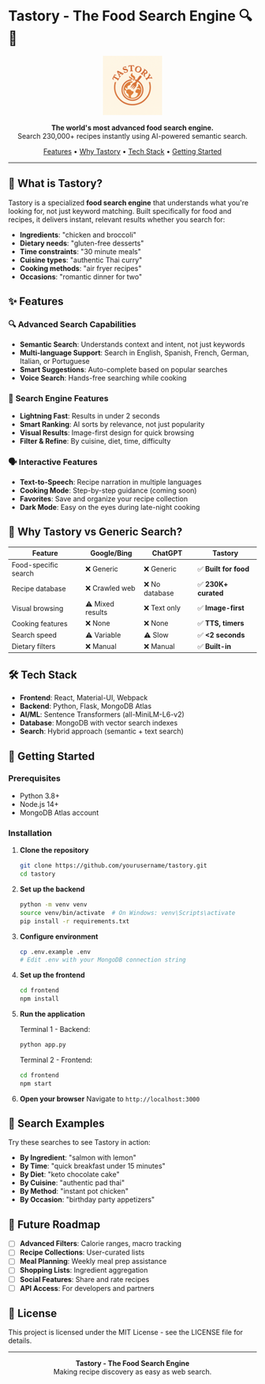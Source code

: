 # Tastory - The Food Search Engine 🔍🍳

<p align="center">
  <img src="frontend/public/images/logo.png" alt="Tastory Logo" width="120">
</p>

<p align="center">
  <strong>The world's most advanced food search engine.</strong><br>
  Search 230,000+ recipes instantly using AI-powered semantic search.
</p>

<p align="center">
  <a href="#features">Features</a> •
  <a href="#why-tastory">Why Tastory</a> •
  <a href="#tech-stack">Tech Stack</a> •
  <a href="#getting-started">Getting Started</a>
</p>

---

## 🚀 What is Tastory?

Tastory is a specialized **food search engine** that understands what you're looking for, not just keyword matching. Built specifically for food and recipes, it delivers instant, relevant results whether you search for:

- **Ingredients**: "chicken and broccoli"
- **Dietary needs**: "gluten-free desserts"
- **Time constraints**: "30 minute meals"
- **Cuisine types**: "authentic Thai curry"
- **Cooking methods**: "air fryer recipes"
- **Occasions**: "romantic dinner for two"

## ✨ Features

### 🔍 **Advanced Search Capabilities**

- **Semantic Search**: Understands context and intent, not just keywords
- **Multi-language Support**: Search in English, Spanish, French, German, Italian, or Portuguese
- **Smart Suggestions**: Auto-complete based on popular searches
- **Voice Search**: Hands-free searching while cooking

### 🎯 **Search Engine Features**

- **Lightning Fast**: Results in under 2 seconds
- **Smart Ranking**: AI sorts by relevance, not just popularity
- **Visual Results**: Image-first design for quick browsing
- **Filter & Refine**: By cuisine, diet, time, difficulty

### 🗣️ **Interactive Features**

- **Text-to-Speech**: Recipe narration in multiple languages
- **Cooking Mode**: Step-by-step guidance (coming soon)
- **Favorites**: Save and organize your recipe collection
- **Dark Mode**: Easy on the eyes during late-night cooking

## 🤔 Why Tastory vs Generic Search?

| Feature              | Google/Bing      | ChatGPT        | **Tastory**           |
| -------------------- | ---------------- | -------------- | --------------------- |
| Food-specific search | ❌ Generic       | ❌ Generic     | ✅ **Built for food** |
| Recipe database      | ❌ Crawled web   | ❌ No database | ✅ **230K+ curated**  |
| Visual browsing      | ⚠️ Mixed results | ❌ Text only   | ✅ **Image-first**    |
| Cooking features     | ❌ None          | ❌ None        | ✅ **TTS, timers**    |
| Search speed         | ⚠️ Variable      | ⚠️ Slow        | ✅ **<2 seconds**     |
| Dietary filters      | ❌ Manual        | ❌ Manual      | ✅ **Built-in**       |

## 🛠️ Tech Stack

- **Frontend**: React, Material-UI, Webpack
- **Backend**: Python, Flask, MongoDB Atlas
- **AI/ML**: Sentence Transformers (all-MiniLM-L6-v2)
- **Database**: MongoDB with vector search indexes
- **Search**: Hybrid approach (semantic + text search)

## 🚦 Getting Started

### Prerequisites

- Python 3.8+
- Node.js 14+
- MongoDB Atlas account

### Installation

1. **Clone the repository**

   ```bash
   git clone https://github.com/yourusername/tastory.git
   cd tastory
   ```

2. **Set up the backend**

   ```bash
   python -m venv venv
   source venv/bin/activate  # On Windows: venv\Scripts\activate
   pip install -r requirements.txt
   ```

3. **Configure environment**

   ```bash
   cp .env.example .env
   # Edit .env with your MongoDB connection string
   ```

4. **Set up the frontend**

   ```bash
   cd frontend
   npm install
   ```

5. **Run the application**

   Terminal 1 - Backend:

   ```bash
   python app.py
   ```

   Terminal 2 - Frontend:

   ```bash
   cd frontend
   npm start
   ```

6. **Open your browser**
   Navigate to `http://localhost:3000`

## 🎯 Search Examples

Try these searches to see Tastory in action:

- **By Ingredient**: "salmon with lemon"
- **By Time**: "quick breakfast under 15 minutes"
- **By Diet**: "keto chocolate cake"
- **By Cuisine**: "authentic pad thai"
- **By Method**: "instant pot chicken"
- **By Occasion**: "birthday party appetizers"

## 🔮 Future Roadmap

- [ ] **Advanced Filters**: Calorie ranges, macro tracking
- [ ] **Recipe Collections**: User-curated lists
- [ ] **Meal Planning**: Weekly meal prep assistance
- [ ] **Shopping Lists**: Ingredient aggregation
- [ ] **Social Features**: Share and rate recipes
- [ ] **API Access**: For developers and partners

## 📄 License

This project is licensed under the MIT License - see the LICENSE file for details.

---

<p align="center">
  <strong>Tastory - The Food Search Engine</strong><br>
  Making recipe discovery as easy as web search.
</p>
